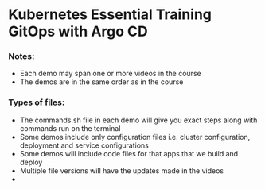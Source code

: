 # Kubernetes Essential Training GitOps with Argo CD

### Notes:

- Each demo may span one or more videos in the course
- The demos are in the same order as in the course

### Types of files:

- The commands.sh file in each demo will give you exact steps along with commands run on the terminal
- Some demos include only configuration files i.e. cluster configuration, deployment and service configurations
- Some demos will include code files for that apps that we build and deploy
- Multiple file versions will have the updates made in the videos
- 
